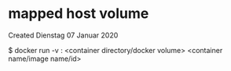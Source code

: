 # mapped host volume
Created Dienstag 07 Januar 2020

$ docker run -v <host directory>: <container directory/docker volume> <container name/image name/id>

